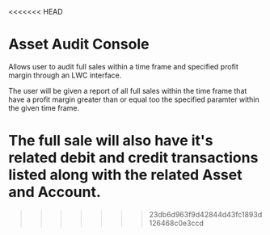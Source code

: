 <<<<<<< HEAD
# Asset Audit Console

Allows user to audit full sales within a time frame and specified profit margin through an LWC interface. 

The user will be given a report of all full sales within the time frame that have a profit margin greater than or equal too the specified paramter within the given time frame.

The full sale will also have it's related debit and credit transactions listed along with the related Asset and Account.
=======
>>>>>>> 23db6d963f9d42844d43fc1893d126468c0e3ccd
